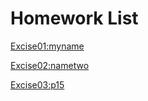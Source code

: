 # Homework List
[Excise01:myname](https://github.com/461747285/xsj1997-compuational_physics_N2015301020176/blob/master/name.py)

[Excise02:nametwo](https://github.com/461747285/compuational_physics_N2015301020176/blob/master/exsice3.py)

[Excise03:p15](https://github.com/461747285/compuational_physics_N2015301020176/blob/master/EX03.py)
